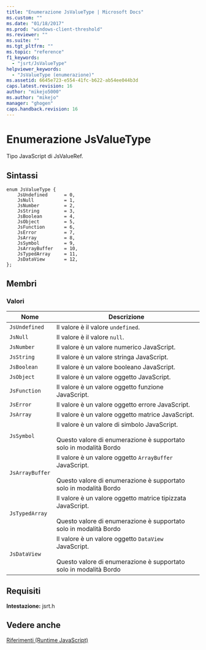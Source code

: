 ```yaml
---
title: "Enumerazione JsValueType | Microsoft Docs"
ms.custom: ""
ms.date: "01/18/2017"
ms.prod: "windows-client-threshold"
ms.reviewer: ""
ms.suite: ""
ms.tgt_pltfrm: ""
ms.topic: "reference"
f1_keywords: 
  - "jsrt/JsValueType"
helpviewer_keywords: 
  - "JsValueType (enumerazione)"
ms.assetid: 6645e723-e554-41fc-b622-ab54ee044b3d
caps.latest.revision: 16
author: "mikejo5000"
ms.author: "mikejo"
manager: "ghogen"
caps.handback.revision: 16
---
```

# Enumerazione JsValueType
Tipo JavaScript di JsValueRef.  
  
## Sintassi  
  
```  
enum JsValueType {  
    JsUndefined      = 0,  
    JsNull           = 1,  
    JsNumber         = 2,  
    JsString         = 3,  
    JsBoolean        = 4,  
    JsObject         = 5,  
    JsFunction       = 6,  
    JsError          = 7,  
    JsArray          = 8,  
    JsSymbol         = 9,  
    JsArrayBuffer    = 10,  
    JsTypedArray     = 11,  
    JsDataView       = 12,  
};  
```  
  
## Membri  
  
### Valori  
  
|Nome|Descrizione|  
|----------|-----------------|  
|`JsUndefined`|Il valore è il valore `undefined`.|  
|`JsNull`|Il valore è il valore `null`.|  
|`JsNumber`|Il valore è un valore numerico JavaScript.|  
|`JsString`|Il valore è un valore stringa JavaScript.|  
|`JsBoolean`|Il valore è un valore booleano JavaScript.|  
|`JsObject`|Il valore è un valore oggetto JavaScript.|  
|`JsFunction`|Il valore è un valore oggetto funzione JavaScript.|  
|`JsError`|Il valore è un valore oggetto errore JavaScript.|  
|`JsArray`|Il valore è un valore oggetto matrice JavaScript.|  
|`JsSymbol`|Il valore è un valore di simbolo JavaScript.<br /><br /> Questo valore di enumerazione è supportato solo in modalità Bordo|  
|`JsArrayBuffer`|Il valore è un valore oggetto `ArrayBuffer` JavaScript.<br /><br /> Questo valore di enumerazione è supportato solo in modalità Bordo|  
|`JsTypedArray`|Il valore è un valore oggetto matrice tipizzata JavaScript.<br /><br /> Questo valore di enumerazione è supportato solo in modalità Bordo|  
|`JsDataView`|Il valore è un valore oggetto `DataView` JavaScript.<br /><br /> Questo valore di enumerazione è supportato solo in modalità Bordo|  
  
## Requisiti  
 **Intestazione:** jsrt.h  
  
## Vedere anche  
 [Riferimenti \(Runtime JavaScript\)](../chakra-hosting/reference-javascript-runtime.md)